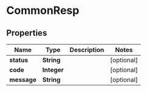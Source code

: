 # CommonResp

## Properties
Name | Type | Description | Notes
------------ | ------------- | ------------- | -------------
**status** | **String** |  |  [optional]
**code** | **Integer** |  |  [optional]
**message** | **String** |  |  [optional]
